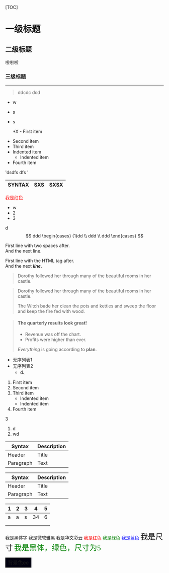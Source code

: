 
[TOC]
# 一级标题
## 二级标题


啦啦啦

### 三级标题

***

>ddcdc
dcd

* w 
* s
* s

   *X - First item
- Second item
- Third item
- Indented item
    - Indented item
- Fourth item

'dsdfs   dfs '

|SYNTAX|SXS|SXSX|
|---|---|---|

<font color=red>我是红色</font>

- w
- 2
- 3

d
$$
ddd
\begin{cases}
(1)dd \\
ddd \\
ddd
\end{cases}
$$

First line with two spaces after.  
And the next line.

First line with the HTML tag after.<br>
And the next ***line.***

> Dorothy followed her through many of the beautiful rooms in her castle.

> Dorothy followed her through many of the beautiful rooms in her castle.
> 
> The Witch bade her clean the pots and kettles and sweep the floor and keep the fire fed with wood.

> #### The quarterly results look great!
>
> - Revenue was off the chart.
> - Profits were higher than ever.
>
>  *Everything* is going according to **plan**.

- 无序列表1
- 无序列表2
  - d、

1. First item
2. Second item
3. Third item
    - Indented item
   - Indented item
4. Fourth item

3

1. d
2. wd

| Syntax      | Description |
| ----------- | ----------- |
| Header      | Title       |
| Paragraph   | Text        |

| Syntax | Description |
| --- | ----------- |
| Header | Title |
| Paragraph | Text |

|   1| 2  | 3  | 4  | 5  |
|---|---|---|---|---|
|  a |  a | s  | 34  |  6 |
|   |   |   |   |   |
|   |   |   |   |   |

<font face="黑体">我是黑体字</font>
<font face="微软雅黑">我是微软雅黑</font>
<font face="STCAIYUN">我是华文彩云</font>
<font color=red>我是红色</font>
<font color=#008000>我是绿色</font>
<font color=Blue>我是蓝色</font>
<font size=5>我是尺寸</font>
<font face="黑体" color=green size=5>我是黑体，绿色，尺寸为5</font>

<table><tr><td bgcolor=gre>背景色ee</td></tr></table>

